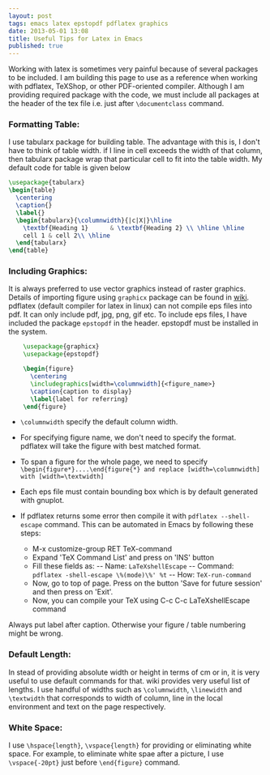 ```yaml
---
layout: post
tags: emacs latex epstopdf pdflatex graphics
date: 2013-05-01 13:08
title: Useful Tips for Latex in Emacs
published: true
---
```


Working with latex is sometimes very painful because of several packages to be included. I am building this page to use as a reference when working with pdflatex, TeXShop, or other PDF-oriented compiler. Although I am providing required package with the code, we must include all packages at the header of the tex file i.e. just after `\documentclass` command.

### Formatting Table:
I use tabularx package for building table. The advantage with this is, I don't have to think of table width. if I line in cell exceeds the width of that column, then tabularx package wrap that particular cell to fit into the table width. My default code for table is given below

```latex
\usepackage{tabularx}
\begin{table}
  \centering
  \caption{}
  \label{}
  \begin{tabularx}{\columnwidth}{|c|X|}\hline
    \textbf{Heading 1}      & \textbf{Heading 2} \\ \hline \hline
    cell 1 & cell 2\\ \hline
  \end{tabularx}
\end{table}
```

### Including Graphics:
It is always preferred to use vector graphics instead of raster graphics. Details of importing figure using `graphicx` package can be found in [wiki](http://en.wikibooks.org/wiki/LaTeX/Importing_Graphics). pdflatex (default compiler for latex in linux) can not compile eps files into pdf. It can only include pdf, jpg, png, gif etc. To include eps files, I have included the package `epstopdf` in the header. epstopdf must be installed in the system.

```latex
    \usepackage{graphicx}
    \usepackage{epstopdf}

    \begin{figure}
      \centering
      \includegraphics[width=\columnwidth]{<figure_name>}
      \caption{caption to display}
      \label{label for referring}
    \end{figure}
```

- `\columnwidth` specify the default column width.

- For specifying figure name, we don't need to specify the format. pdflatex will take the figure with best matched format.

- To span a figure for the whole page, we need to specify `\begin{figure*}....\end{figure{*} and replace [width=\columnwidth] with [width=\textwidth]`

- Each eps file must contain bounding box which is by default generated with gnuplot.

- If pdflatex returns some error then compile it with `pdflatex --shell-escape` command. This can be automated in Emacs by following these steps:  
  - M-x customize-group RET TeX-command
  -  Expand 'TeX Command List' and press on 'INS' button
  -  Fill these fields as:
    -- Name:  `LaTeXshellEscape`
    -- Command:  `pdflatex -shell-escape \%(mode)\%' %t`
    -- How:  `TeX-run-command`
  - Now, go to top of page. Press on the button 'Save for future session' and then press on 'Exit'.
  - Now, you can compile your TeX using C-c C-c LaTeXshellEscape command

Always put label after caption. Otherwise your figure / table numbering might be wrong.

### Default Length:
In stead of providing absolute width or height in terms of cm or in, it is very useful to use default commands for that. wiki provides very useful list of lengths. I use handful of widths such as ``\columnwidth``,  ``\linewidth`` and ``\textwidth`` that corresponds to width of column, line in the local environment and  text on the page respectively.

### White Space:

I use `\hspace{length}`, ``\vspace{length}`` for providing or eliminating white space. For example, to eliminate white spae after a picture, I use ``\vspace{-20pt}`` just before ``\end{figure}`` command.
